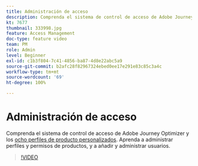 ```yaml
---
title: Administración de acceso
description: Comprenda el sistema de control de acceso de Adobe Journey Optimizer y los ocho perfiles personalizados. Aprenda a administrar perfiles y permisos de productos, y a añadir y administrar usuarios.
kt: 7677
thumbnail: 333998.jpg
feature: Access Management
doc-type: feature video
team: PM
role: Admin
level: Beginner
exl-id: c1b3f804-7c41-4856-ba87-4d8e22abc5a9
source-git-commit: b2afc28f82967324ebed0ee17e291e83c85c3a4c
workflow-type: tm+mt
source-wordcount: '69'
ht-degree: 100%

---
```


# Administración de acceso

Comprenda el sistema de control de acceso de Adobe Journey Optimizer y los [ocho perfiles de producto personalizados](https://experienceleague.adobe.com/docs/journey-optimizer/using/administration/ootb-product-profiles.html?lang=es). Aprenda a administrar perfiles y permisos de productos, y a añadir y administrar usuarios.

>[!VIDEO](https://video.tv.adobe.com/v/333998?quality=12&learn=on)
